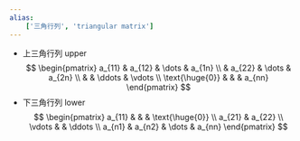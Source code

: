 ```yaml
---
alias:
    ['三角行列', 'triangular matrix']
---
```

- 上三角行列 upper
    $$ \begin{pmatrix} a_{11} & a_{12} & \dots & a_{1n} \\ & a_{22} & \dots & a_{2n} \\ & & \ddots & \vdots \\ \text{\huge{0}} & & & a_{nn} \end{pmatrix} $$
- 下三角行列 lower
    $$ \begin{pmatrix} a_{11} & & & \text{\huge{0}} \\ a_{21} & a_{22} \\ \vdots & & \ddots \\ a_{n1} & a_{n2} & \dots & a_{nn} \end{pmatrix} $$
